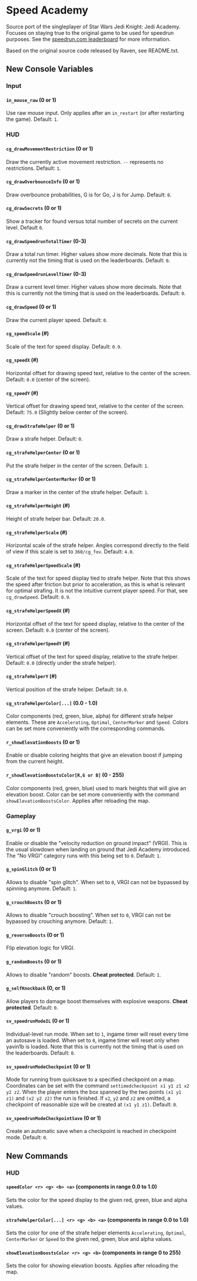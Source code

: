 # Speed Academy

Source port of the singleplayer of Star Wars Jedi Knight: Jedi Academy.
Focuses on staying true to the original game to be used for speedrun purposes.
See the [speedrun.com leaderboard](https://www.speedrun.com/jka) for more information.

Based on the original source code released by Raven, see README.txt.

## New Console Variables

### Input

#### `in_mouse_raw` (0 or 1)

Use raw mouse input. Only applies after an `in_restart` (or after restarting the game).
Default: `1`.

### HUD

#### `cg_drawMovementRestriction` (0 or 1)

Draw the currently active movement restriction.
`--` represents no restrictions.
Default: `1`.

#### `cg_drawOverbounceInfo` (0 or 1)

Draw overbounce probabilities, G is for Go, J is for Jump.
Default: `0`.

#### `cg_drawSecrets` (0 or 1)

Show a tracker for found versus total number of secrets on the current level.
Default `0`.

#### `cg_drawSpeedrunTotalTimer` (0-3)

Draw a total run timer.
Higher values show more decimals.
Note that this is currently not the timing that is used on the leaderboards.
Default: `0`.

#### `cg_drawSpeedrunLevelTimer` (0-3)

Draw a current level timer.
Higher values show more decimals.
Note that this is currently not the timing that is used on the leaderboards.
Default: `0`.

#### `cg_drawSpeed` (0 or 1)

Draw the current player speed.
Default: `0`.

#### `cg_speedScale` (#)

Scale of the text for speed display.
Default: `0.9`.

#### `cg_speedX` (#)

Horizontal offset for drawing speed text, relative to the center of the screen.
Default: `0.0` (center of the screen).

#### `cg_speedY` (#)

Vertical offset for drawing speed text, relative to the center of the screen.
Default: `75.0` (Slightly below center of the screen).

#### `cg_drawStrafeHelper` (0 or 1)

Draw a strafe helper.
Default: `0`.

#### `cg_strafeHelperCenter` (0 or 1)

Put the strafe helper in the center of the screen.
Default: `1`.

#### `cg_strafeHelperCenterMarker` (0 or 1)

Draw a marker in the center of the strafe helper.
Default: `1`.

#### `cg_strafeHelperHeight` (#)

Height of strafe helper bar.
Default: `20.0`.

#### `cg_strafeHelperScale` (#)

Horizontal scale of the strafe helper.
Angles correspond directly to the field of view if this scale is set to `360/cg_fov`.
Default: `4.0`.

#### `cg_strafeHelperSpeedScale` (#)

Scale of the text for speed display tied to strafe helper.
Note that this shows the speed after friction but prior to acceleration, as this is what is relevant for optimal strafing.
It is not the intuitive current player speed.
For that, see `cg_drawSpeed`.
Default: `0.9`.

#### `cg_strafeHelperSpeedX` (#)

Horizontal offset of the text for speed display, relative to the center of the screen.
Default: `0.0` (center of the screen).

#### `cg_strafeHelperSpeedY` (#)

Vertical offset of the text for speed display, relative to the strafe helper.
Default: `0.0` (directly under the strafe helper).

#### `cg_strafeHelperY` (#)

Vertical position of the strafe helper.
Default: `50.0`.

#### `cg_strafeHelperColor[...]` (0.0 - 1.0)

Color components (red, green, blue, alpha) for different strafe helper elements.
These are `Accelerating`, `Optimal`, `CenterMarker` and `Speed`.
Colors can be set more conveniently with the corresponding commands.

#### `r_showElevationBoosts` (0 or 1)

Enable or disable coloring heights that give an elevation boost if jumping from
the current height.

#### `r_showElevationBoostsColor[R,G or B]` (0 - 255)

Color components (red, green, blue) used to mark heights that will give an elevation boost.
Color can be set more conveniently with the command `showElevationBoostsColor`.
Applies after reloading the map.

### Gameplay

#### `g_vrgi` (0 or 1)

Enable or disable the "velocity reduction on ground impact" (VRGI).
This is the usual slowdown when landing on ground that Jedi Academy introduced.
The "No VRGI" category runs with this being set to `0`.
Default: `1`.

#### `g_spinGlitch` (0 or 1)

Allows to disable "spin glitch".
When set to `0`, VRGI can not be bypassed by spinning anymore.
Default: `1`.

#### `g_crouchBoosts` (0 or 1)

Allows to disable "crouch boosting".
When set to `0`, VRGI can not be bypassed by crouching anymore.
Default: `1`.

#### `g_reverseBoosts` (0 or 1)

Flip elevation logic for VRGI.

#### `g_randomBoosts` (0 or 1)

Allows to disable "random" boosts.
**Cheat protected**.
Default: `1`.

#### `g_selfKnockback` (0, or 1)

Allow players to damage boost themselves with explosive weapons.
**Cheat protected**.
Default: `0`.

#### `sv_speedrunModeIL` (0 or 1)

Individual-level run mode.
When set to `1`, ingame timer will reset every time an autosave is loaded.
When set to `0`, ingame timer will reset only when yavin1b is loaded.
Note that this is currently not the timing that is used on the leaderboards.
Default: `0`.

#### `sv_speedrunModeCheckpoint` (0 or 1)

Mode for running from quicksave to a specified checkpoint on a map.
Coordinates can be set with the command `settimedcheckpoint x1 y1 z1 x2 y2 z2`.
When the player enters the box spanned by the two points `(x1 y1 z1)` and `(x2 y2 z2)` the run is finished.
If `x2`, `y2` and `z2` are omitted, a checkpoint of reasonable size will be created at `(x1 y1 z1)`.
Default: `0`.

#### `sv_speedrunModeCheckpointSave` (0 or 1)

Create an automatic save when a checkpoint is reached in checkpoint mode.
Default: `0`.

## New Commands

### HUD

#### `speedColor <r> <g> <b> <a>` (components in range 0.0 to 1.0)

Sets the color for the speed display to the given red, green, blue and alpha values.

#### `strafeHelperColor[...] <r> <g> <b> <a>` (components in range 0.0 to 1.0)

Sets the color for one of the strafe helper elements `Accelerating`, `Optimal`, `CenterMarker` or `Speed` to the given red, green, blue and alpha values.

#### `showElevationBoostsColor <r> <g> <b>` (components in range 0 to 255)

Sets the color for showing elevation boosts.
Applies after reloading the map.
